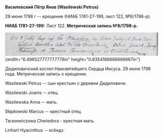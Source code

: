 **Василевский Пётр Янов (Wasilewski Petrus)**

29 июня 1798 г -- крещение (НИАБ 1781-27-199, лист 122, №8/1798-р).

**НИАБ 1781-27-199:** Лист 122. **Метрическая запись №8/1798-р.**

![](./media/7153aaafb83bdb0cc436b34cd402c38d6de5a599.png){width="6.496527777777778in"
height="0.8354166666666667in"}

Дедиловичский костел Наисвятейшего Сердца Иисуса. 29 июня 1798 года.
Метрическая запись о крещении.

Wasilewski Petrus -- сын крестьян с деревни Дедиловичи.

Wasilewski Joanis -- отец.

Wasilewska Anna -- мать.

Słapkowski Marcus -- крестный отец.

Tarasewiczowa Chwiedora - крестная мать.

Linhart Hyacinthus -- ксёндз.
